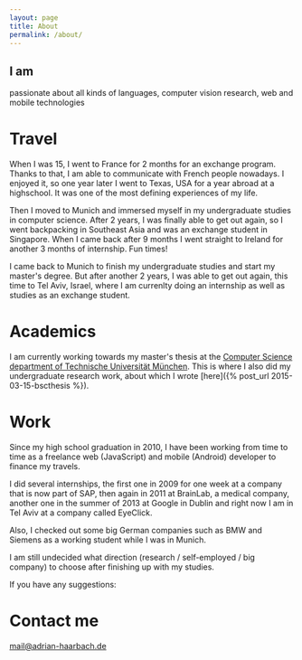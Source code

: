 ```yaml
---
layout: page
title: About
permalink: /about/
---
```


## I am

passionate about all kinds of languages, computer vision research, web and mobile technologies

# Travel
When I was 15, I went to France for 2 months for an exchange program. Thanks to that, I am able to communicate with French people nowadays. I enjoyed it, so one year later I went to Texas, USA for a year abroad at a highschool. It was one of the most defining experiences of my life.

Then I moved to Munich and immersed myself in my undergraduate studies in computer science. After 2 years, I was finally able to get out again, so I went backpacking in Southeast Asia and was an exchange student in Singapore. When I came back after 9 months I went straight to Ireland for another 3 months of internship. Fun times!

I came back to Munich to finish my undergraduate studies and start my master's degree. But after another 2 years, I was able to get out again, this time to Tel Aviv, Israel, where I am currenlty doing an internship as well as studies as an exchange student.

# Academics

I am currently working towards my master's thesis at the [Computer Science department of Technische Universität München](http://www.cs.tum.edu/en.html). This is where I also did my undergraduate research work, about which I wrote [here]({% post_url 2015-03-15-bscthesis %}).

# Work

Since my high school graduation in 2010, I have been working from time to time as a freelance web (JavaScript) and mobile (Android) developer to finance my travels.

I did several internships, the first one in 2009 for one week at a company that is now part of SAP, then again in 2011 at BrainLab, a medical company, another one in the summer of 2013 at Google in Dublin and right now I am in Tel Aviv at a company called EyeClick.

Also, I checked out some big German companies such as BMW and Siemens as a working student while I was in Munich.

I am still undecided what direction (research / self-employed / big company) to choose after finishing up with my studies.

If you have any suggestions:

# Contact me

[mail@adrian-haarbach.de](mailto:mail@adrian-haarbach.de)